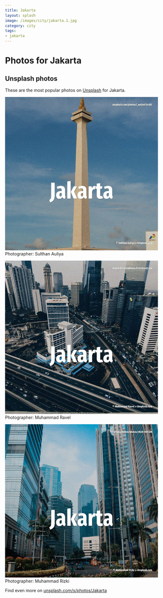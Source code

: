 ```yaml
---
title: Jakarta
layout: splash
image: /images/city/jakarta.1.jpg
category: city
tags:
- jakarta
---
```

# Photos for Jakarta
 
## Unsplash photos
These are the most popular photos on [Unsplash](https://unsplash.com) for Jakarta.
 
![Jakarta](/images/city/jakarta.1.jpg)
Photographer:  Sulthan Auliya
 
![Jakarta](/images/city/jakarta.2.jpg)
Photographer:  Muhammad Ravel
 
![Jakarta](/images/city/jakarta.3.jpg)
Photographer:  Muhammad Rizki
 
Find even more on [unsplash.com/s/photos/Jakarta](https://unsplash.com/s/photos/Jakarta)
 
